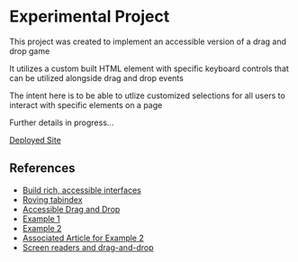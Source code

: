 # Experimental Project

This project was created to implement an accessible version of a drag and drop game

It utilizes a custom built HTML element with specific keyboard controls that can be utilized alongside drag and drop events

The intent here is to be able to utlize customized selections for all users to interact with specific elements on a page

Further details in progress...

[Deployed Site](https://stephnitis.github.io/drag-drop-accessibility/)

## References

- [Build rich, accessible interfaces](https://blog.logrocket.com/build-rich-accessible-javascript-interfaces/)
- [Roving tabindex](https://www.youtube.com/watch?v=uCIC2LNt0bk)
- [Accessible Drag and Drop](https://www.barrierbreak.com/can-drag-and-drop-be-made-accessible-yes-it-can-be-in-different-ways/)
- [Example 1](https://salesforce-ux.github.io/dnd-a11y-patterns/#/?_k=yqtddb)
- [Example 2](https://dev.opera.com/articles/accessible-drag-and-drop/example.html)
- [Associated Article for Example 2](https://dev.opera.com/articles/accessible-drag-and-drop/)
- [Screen readers and drag-and-drop](https://www.darins.page/articles/screen-readers-drag-drop-1)